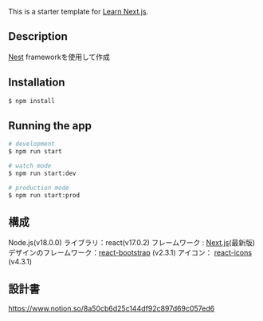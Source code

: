 This is a starter template for [Learn Next.js](https://nextjs.org/learn).


## Description

[Nest](https://github.com/nestjs/nest) frameworkを使用して作成

## Installation

```bash
$ npm install
```

## Running the app

```bash
# development
$ npm run start

# watch mode
$ npm run start:dev

# production mode
$ npm run start:prod
```

## 構成
Node.js(v18.0.0)
ライブラリ：react(v17.0.2)
フレームワーク : [Next.js](https://nextjs.org/)(最新版)
デザインのフレームワーク：[react-bootstrap](https://react-bootstrap.github.io/) (v2.3.1)
アイコン： [react-icons](https://react-icons.github.io/react-icons/) (v4.3.1)

## 設計書
https://www.notion.so/8a50cb6d25c144df92c897d69c057ed6
